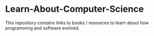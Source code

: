 # Learn-About-Computer-Science
This repository contains links to books / resources to learn about how programming and software evolved. 
